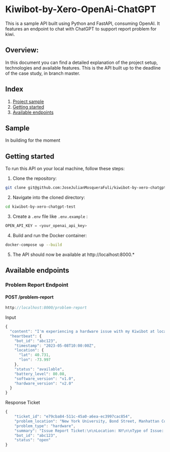 # Kiwibot-by-Xero-OpenAi-ChatGPT

This is a sample API built using Python and FastAPI, consuming OpenAI. It features an endpoint to chat with ChatGPT to support report problem for kiwi.

## Overview:

In this document you can find a detailed explanation of the project setup, technologies and available features.
This is the API built up to the deadline of the case study, in branch master.

## Index

1. [ Project sample ](#sample)
2. [ Getting started ](#getting-started)
3. [ Available endpoints ](#available-endpoints)

## Sample

In building for the moment

## Getting started

To run this API on your local machine, follow these steps:

1. Clone the repository:

```bash
git clone git@github.com:JoseJulianMosqueraFuli/kiwibot-by-xero-chatgpt-test.git
```

2. Navigate into the cloned directory:

```bash
cd kiwibot-by-xero-chatgpt-test
```

3. Create a `.env` file like `.env.example` :

```python
OPEN_API_KEY = <your_openai_api_key>
```

4. Build and run the Docker container:

```bash
docker-compose up --build
```

5. The API should now be available at http://localhost:8000.\*

## Available endpoints

### Problem Report Endpoint

#### POST /problem-report

```jsx
http://localhost:8000/problem-report
```

Input

```jsx
{
  "content": "I'm experiencing a hardware issue with my Kiwibot at location NY. The issue is related to the wheels not moving properly. I noticed this problem when the bot was attempting to navigate uneven surfaces. The wheels seem to get stuck frequently. Please generate a formatted ticket with all the necessary details for the support team to address this issue.",
  "heartbeat": {
    "bot_id": "abc123",
    "timestamp": "2023-05-08T10:00:00Z",
    "location": {
      "lat": 40.731,
      "lon": -73.997
    },
    "status": "available",
    "battery_level": 80.08,
    "software_version": "v1.0",
    "hardware_version": "v2.0"
  }
}
```

Response Ticket

```jsx
{
    "ticket_id": "e79cba84-511c-45a0-a6ea-ec3997cac854",
    "problem_location": "New York University, Bond Street, Manhattan Community Board 2, Manhattan, New York County, City of New York, New York, 10012, United States",
    "problem_type": "hardware",
    "summary": "Issue Report Ticket:\n\nLocation: NY\n\nType of Issue: Hardware\n\nDescription: The wheels of the kiwibot are not moving properly. The bot seems to get stuck frequently while navigating uneven surfaces. \n\nSteps Taken: I have tried restarting the bot, but the issue persists. \n\nAdditional Information: The kiwibot was working fine before this issue occurred. No recent updates have been made to the software. \n\nPlease address this issue as soon as possible.",
    "bot_id": "abc123",
    "status": "open"
}
```
